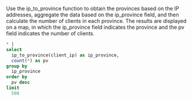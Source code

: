 Use the ip_to_province function to obtain the provinces based on the IP addresses, aggregate the data based on the ip_province field, and then calculate the number of clients in each province. The results are displayed on a map, in which the ip_province field indicates the province and the pv field indicates the number of clients.

```sql
* |
select
  ip_to_province(client_ip) as ip_province,
  count(*) as pv
group by
  ip_province
order by
  pv desc
limit
  500
```
